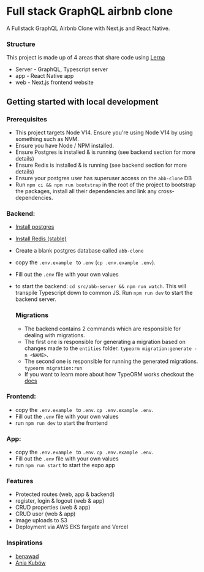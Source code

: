 # Full stack GraphQL airbnb clone 

A Fullstack GraphQL Airbnb Clone with Next.js and React Native.

### Structure 
This project is made up of 4 areas that share code using <a href='https://lerna.js.org/' target="_blank">Lerna</a>

* Server - GraphQL, Typescript server 
* app - React Native app 
* web - Next.js frontend website


## Getting started with local development 

### Prerequisites
* This project targets Node V14. Ensure you're using Node V14 by using something such as NVM. 
* Ensure you have Node / NPM installed.
* Ensure Postgres is installed & is running (see backend section for more details)
* Ensure Redis is installed & is running (see backend section for more details)
* Ensure your postgres user has superuser access on the `abb-clone` DB
* Run `npm ci && npm run bootstrap` in the root of the project to bootstrap the packages, install all their dependencies and link any cross-dependencies.


### Backend: 

* [Install postgres](https://www.postgresql.org/download/)
* [Install Redis (stable)](https://redis.io/download)
* Create a blank postgres database called `abb-clone`
* copy the `.env.example ` to `.env` (`cp .env.example .env`).
* Fill out the `.env` file with your own values
* to start the backend: `cd src/abb-server && npm run watch`. This will transpile Typescript down to common JS. Run `npm run dev` to start the backend server. 

    ### Migrations 
    * The backend contains 2 commands which are responsible for dealing with migrations. 
    * The first one is responsible for generating a migration based on changes made to the `entities` folder. `typeorm migration:generate -n <NAME>`. 
    * The second one is responsible for running the generated migrations. `typeorm migration:run`
    * If you want to learn more about how TypeORM works checkout the [docs](https://typeorm.io/#/)

### Frontend: 
* copy the `.env.example ` to `.env`. `cp .env.example .env`. 
* Fill out the `.env` file with your own values
* run `npm run dev` to start the frontend


### App: 
* copy the `.env.example ` to `.env`. `cp .env.example .env`. 
* Fill out the `.env` file with your own values
* run `npm run start` to start the expo app

### Features
* Protected routes (web, app & backend)
* register, login & logout (web & app)
* CRUD properties (web & app)
* CRUD user (web & app)
* image uploads to S3
* Deployment via AWS EKS fargate and Vercel

### Inspirations 
* [benawad](https://github.com/benawad)
* [Ania Kubów](https://twitter.com/ania_kubow)
